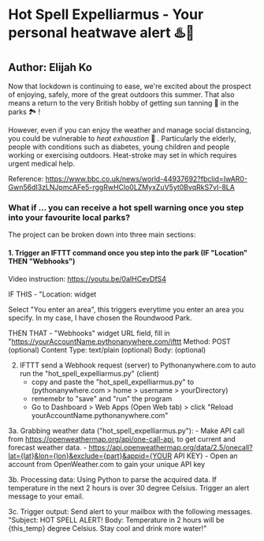 # Hot Spell Expelliarmus - Your personal heatwave alert ♨️📱</h1>
## Author: Elijah Ko</h2>

Now that lockdown is continuing to ease, we're excited about the prospect of enjoying, safely, more of the great outdoors this summer. That also means a return to the very British hobby of getting sun tanning 🔆 in the parks 🏞 !

However, even if you can enjoy the weather and manage social distancing, you could be vulnerable to *heat exhaustion* 🥵 . Particularly the elderly, people with conditions such as diabetes, young children and people working or exercising outdoors. Heat-stroke may set in which requires urgent medical help.

Reference: https://www.bbc.co.uk/news/world-44937692?fbclid=IwAR0-Gwn56dI3zLNJpmcAFe5-rggRwHClo0LZMyxZuV5yt0BvqRkS7vI-8LA

### What if ... you can receive a hot spell warning once you step into your favourite local parks?

The project can be broken down into three main sections:

#### 1. Trigger an IFTTT command once you step into the park (IF "Location" THEN "Webhooks")
Video instruction: https://youtu.be/0aIHCevDfS4

IF THIS -   "Location: widget</br>

Select "You enter an area", this triggers everytime you enter an area you specify. In my case, I have chosen the Roundwood Park.

THEN THAT - "Webhooks" widget
URL field, fill in "https://yourAccountName.pythonanywhere.com/ifttt
Method: POST (optional)
                Content Type: text/plain (optional)
                Body: (optional)
    
2. IFTTT send a Webhook request (server) to Pythonanywhere.com to auto run the "hot_spell_expelliarmus.py" (client)
   - copy and paste the "hot_spell_expelliarmus.py" to (pythonanywhere.com > home > username > yourDirectory)
   - rememebr to "save" and "run" the program
   - Go to Dashboard > Web Apps (Open Web tab) > click "Reload yourAccountName.pythonanywhere.com"
   
3a. Grabbing weather data ("hot_spell_expelliarmus.py"):
    - Make API call from https://openweathermap.org/api/one-call-api, to get current and forecast weather data.
    - https://api.openweathermap.org/data/2.5/onecall?lat={lat}&lon={lon}&exclude={part}&appid={YOUR API KEY}
    - Open an account from OpenWeather.com to gain your unique API key

3b. Processing data:
    Using Python to parse the acquired data. If temperature in the next 2 hours is over 30 degree Celsius. Trigger an alert message to your email.
    
3c. Trigger output:
    Send alert to your mailbox with the following messages.
    "Subject: HOT SPELL ALERT!
     Body: Temperature in 2 hours will be {this_temp} degree Celsius.
           Stay cool and drink more water!"
